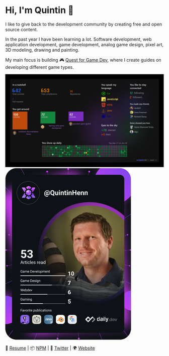 # Hi, I'm Quintin :wave:

I like to give back to the development community by creating free and open source content.

In the past year I have been learning a lot. Software development, web application development, game development, analog game design, pixel art, 3D modeling, drawing and painting.

My main focus is building :video_game: [Quest for Game Dev][q4gd], where I create guides on developing different game types.

![GitHub Wrapped image for Quintin](https://github.com/Skerwe/Skerwe/blob/master/wrapped_Skerwe.png) <a href="https://app.daily.dev/QuintinHenn"><img src="https://github.com/Skerwe/Skerwe/blob/master/devcard.svg" width="400" alt="Quintin Henn's Dev Card"/></a>

:page_facing_up: [Resume][resume] | :package: [NPM][npm] | :eagle: [Twitter][twitter] | :earth_africa: [Website][skerwe]

[q4gd]: https://quintinhenn.gitlab.io/quest-for-game-dev/
[resume]: https://registry.jsonresume.org/skerwe
[npm]: https://www.npmjs.com/~skerwe
[twitter]: https://twitter.com/QuintinHenn
[skerwe]: http://skerwe.web.za/

